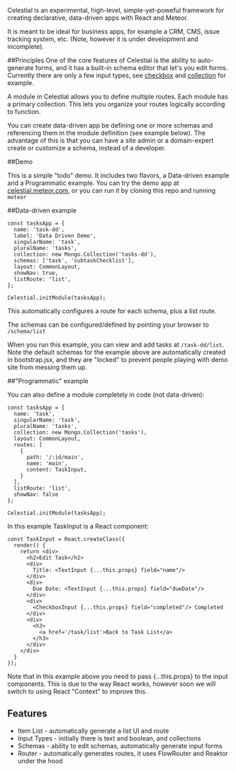 Celestial is an experimental, high-level, simple-yet-poweful framework for creating declarative, data-driven apps with React and Meteor.

It is meant to be ideal for business apps, for example a CRM, CMS, issue tracking system, etc.  (Note, however it is under development and incomplete).

##Principles
One of the core features of Celestial is the ability to auto-generate forms, and it has a built-in schema editor that let's you edit forms. Currently there are only a few input types, see [checkbox](https://github.com/celestially/celestial/blob/master/packages/celestial/inputTypes/CheckboxInput.jsx) and [collection](https://github.com/celestially/celestial/blob/master/packages/celestial/schemaEditor/CollectionEditor.jsx) for example.

A module in Celestial allows you to define multiple routes. Each module has a primary collection.  This lets you organize your routes logically according to function.

You can create data-driven app be defining one or more schemas and referencing them in the module definition (see example below).  The advantage of this is that you can have a site admin or a domain-expert create or customize a schema, instead of a developer.

##Demo

This is a simple "todo" demo.  It includes two flavors, a Data-driven example and a Programmatic example. You can try the demo app at [celestial.meteor.com](http://celestial.meteor.com/), or you can run it by cloning this repo and running `meteor`

##Data-driven example
```
const tasksApp = {
  name: 'task-dd',
  label: 'Data Driven Demo',
  singularName: 'task',
  pluralName: 'tasks',
  collection: new Mongo.Collection('tasks-dd'),
  schemas: ['task', 'subtaskChecklist'],
  layout: CommonLayout,
  showNav: true,
  listRoute: 'list',
};

Celestial.initModule(tasksApp);
```

This automatically configures a route for each schema, plus a list route.

The schemas can be configured/defined by pointing your browser to `/schema/list`

When you run this example, you can view and add tasks at `/task-dd/list`.  Note the default schemas for the example above are automatically created in bootstrap.jsx, and they are "locked" to prevent people playing with demo site from messing them up.

##"Programmatic" example

You can also define a module completely in code (not data-driven):

```
const tasksApp = {
  name: 'task',
  singularName: 'task',
  pluralName: 'tasks',
  collection: new Mongo.Collection('tasks'),
  layout: CommonLayout,
  routes: [
    {
      path: '/:id/main',
      name: 'main',
      content: TaskInput,
    }
  ],
  listRoute: 'list',
  showNav: false
};

Celestial.initModule(tasksApp);
```

In this example TaskInput is a React component:

```
const TaskInput = React.createClass({
  render() {
    return <div>
      <h2>Edit Task</h2>
      <div>
        Title: <TextInput {...this.props} field="name"/>
      </div>
      <div>
        Due Date: <TextInput {...this.props} field="dueDate"/>
      </div>
      <div>
        <CheckboxInput {...this.props} field="completed"/> Completed
      </div>
      <div>
        <h3>
          <a href='/task/list'>Back to Task List</a>
        </h3>
      </div>
    </div>
  }
});
```

Note that in this example above you need to pass {...this.props} to the input components.  This is due to the way React works, however soon we will switch to using React "Context" to improve this.

## Features
* Item List - automatically generate a list UI and route
* Input Types - initially there is text and boolean, and collections
* Schemas - ability to edit schemas, automatically generate input forms
* Router - automatically generates routes, it uses FlowRouter and Reaktor under the hood